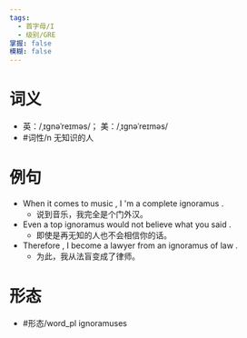 ```yaml
---
tags:
  - 首字母/I
  - 级别/GRE
掌握: false
模糊: false
---
```

# 词义
- 英：/ˌɪɡnəˈreɪməs/； 美：/ˌɪɡnəˈreɪməs/
- #词性/n  无知识的人
# 例句
- When it comes to music , I 'm a complete ignoramus .
	- 说到音乐，我完全是个门外汉。
- Even a top ignoramus would not believe what you said .
	- 即使是再无知的人也不会相信你的话。
- Therefore , I become a lawyer from an ignoramus of law .
	- 为此，我从法盲变成了律师。
# 形态
- #形态/word_pl ignoramuses
